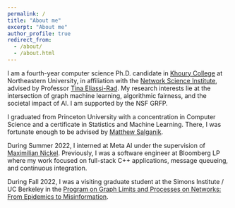 ```yaml
---
permalink: /
title: "About me"
excerpt: "About me"
author_profile: true
redirect_from: 
  - /about/
  - /about.html
---
```


I am a fourth-year computer science Ph.D. candidate in [Khoury College](https://www.khoury.northeastern.edu/) at Northeastern University, in affiliation with the [Network Science Institute](https://www.networkscienceinstitute.org/), advised by Professor [Tina Eliassi-Rad](http://eliassi.org/). 
My research interests lie at the intersection of graph machine learning, algorithmic fairness, and the societal impact of AI. I am supported by the NSF GRFP.

I graduated from Princeton University with a concentration in Computer Science and a certificate in Statistics and Machine Learning. There, I was fortunate enough to be advised by [Matthew Salganik](http://www.princeton.edu/~mjs3/).

During Summer 2022, I interned at Meta AI under the supervision of [Maximilian Nickel](https://ai.facebook.com/people/maximilian-nickel/). Previously, I was a software engineer at Bloomberg LP where my work focused on full-stack C++ applications, message queueing, and continuous integration. 

During Fall 2022, I was a visiting graduate student at the Simons Institute / UC Berkeley in the [Program on Graph Limits and Processes on Networks: From Epidemics to Misinformation](https://simons.berkeley.edu/programs/graph2022).
